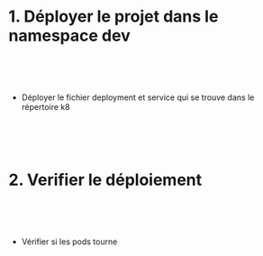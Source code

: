 # 1. Déployer le projet dans le namespace dev
<br><br><br>
  - Déployer le fichier deployment et service qui se trouve dans le répertoire k8

<br><br><br>

# 2. Verifier le déploiement
<br><br><br>
  - Vérifier si les pods tourne
  
